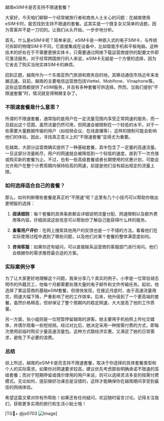 越南eSIM卡是否支持不限速套餐？

大家好，今天咱们聊聊一个经常被旅行者和商务人士关心的问题：在越南使用eSIM卡时，能否找到支持不限速的套餐。这其实是一个既复杂又简单的话题，因为答案并不是一刀切的。让我们从头开始，一步步地分析。

首先，什么是eSIM卡呢？简单来说，eSIM卡是一种嵌入式的电子SIM卡，与传统可拆卸的物理SIM卡不同，它直接集成在设备中，比如智能手机和平板电脑。这种技术的好处在于不需要更换实体卡，只需要通过网络下载运营商提供的配置文件即可激活服务。对于经常跨国旅行的人来说，eSIM卡无疑是一个方便的选择，因为它省去了购买当地实体SIM卡的麻烦。

回到正题，越南作为一个东南亚热门旅游和商务目的地，其移动通信市场近年来发展迅速。目前，越南的主要电信运营商包括Viettel、Mobifone、Vinaphone等。这些运营商都提供了eSIM服务，并且有多种套餐可供选择。然而，当我们提到“不限速套餐”时，情况就变得稍微复杂了。

### 不限速套餐是什么意思？

所谓的不限速套餐，通常指的是用户在一定流量范围内享受正常网速的服务，而一旦超出这个范围，虽然流量仍然可用，但网速会被限制在一个较低的水平。对于一些需要大量数据传输的用户（如视频会议、在线直播等），这样的限制可能会影响他们的体验。因此，寻找真正意义上的“不限速套餐”显得尤为重要。

在越南，大部分运营商确实提供了一种基础套餐，其中包含了一定量的高速流量。一旦这部分流量耗尽，用户的网速就会被降低到一个较低的速度，直到下一次充值或购买新的套餐为止。不过，也有一些高级套餐或者长期使用的优惠计划，可能会允许用户在整个计费周期内保持较高的网速，前提是他们没有超出规定的流量上限。

### 如何选择适合自己的套餐？

那么，如何判断哪些套餐是真正的“不限速”呢？这里有几个小技巧可以帮助你做出更明智的选择：

1. **阅读细则**：每个套餐的具体条款都会详细说明流量分配、网速限制以及额外费用等内容。仔细阅读这些信息可以帮助你了解自己能获得什么样的服务。

2. **查看用户评价**：在网上搜索其他用户的反馈也是一个不错的方法。看看他们在实际使用过程中遇到了哪些问题，以及他们对某个套餐的整体满意度如何。

3. **咨询客服**：如果你还有疑问，可以直接联系运营商的客服部门进行询问。他们会根据你的需求推荐最合适的方案。

### 实际案例分享

为了让大家更好地理解这个问题，我来分享几个真实的例子。小李是一位常驻胡志明市的外籍员工，他每个月都需要处理大量的电子邮件和文件传输任务。起初，他选择了某运营商的基础eSIM套餐，但很快发现，在接近月底时，由于高速流量用完，网速大幅下降，严重影响了他的工作效率。后来，他升级到了一个更高端的套餐，虽然价格稍高，但却保证了整个周期内的稳定网速，大大提高了他的工作质量。

另一方面，张小姐则是一位短暂停留越南的游客。她主要用手机拍照上传社交媒体，并偶尔观看一些短视频。经过对比后，她决定采用一种按需付费的方式，即每次使用前临时购买少量高速流量包。这种方式既经济实惠，又满足了她的日常需求，避免了不必要的浪费。

### 总结

综上所述，越南的eSIM卡是否支持不限速套餐，取决于你选择的具体套餐类型和个人的实际需求。如果你对网速要求较高，建议优先考虑那些明确承诺不限速的高级套餐；而对于短期停留或偶尔使用的用户来说，则可以选择灵活多变的按需付费模式。无论如何，提前做好功课总是没错的，这样才能确保你在越南期间享受到最佳的网络体验。

希望这篇文章对你有所帮助！如果还有任何疑问，欢迎随时留言讨论。记得关注我们，获取更多实用的旅行和生活小贴士哦！

[TG💪+ @jx0703 ![Image](https://github.com/user-attachments/assets/dbca1d08-cadb-493c-b0ec-ad6f7a83f270)]